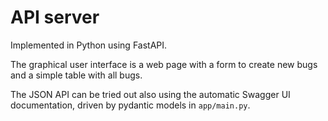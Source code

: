 # API server

Implemented in Python using FastAPI.

The graphical user interface is a web page with a form to create new bugs and a simple table with all bugs.

The JSON API can be tried out also using the automatic Swagger UI documentation, driven by pydantic models in `app/main.py`.
